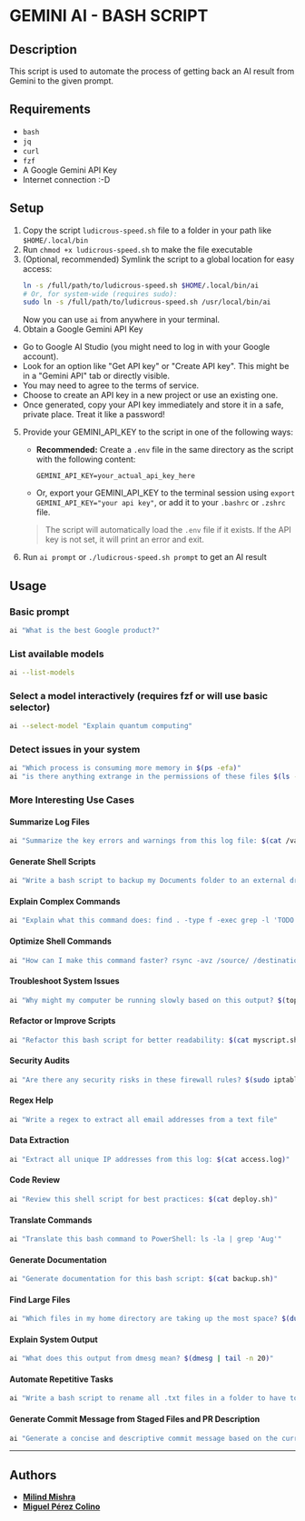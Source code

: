 # GEMINI AI - BASH SCRIPT

## Description

This script is used to automate the process of getting back an AI result from Gemini to the given prompt.

## Requirements

- `bash`
- `jq`
- `curl`
- `fzf`
- A Google Gemini API Key
- Internet connection :-D

## Setup

1. Copy the script `ludicrous-speed.sh` file to a folder in your path like `$HOME/.local/bin`
2. Run `chmod +x ludicrous-speed.sh` to make the file executable
3. (Optional, recommended) Symlink the script to a global location for easy access:
   ```bash
   ln -s /full/path/to/ludicrous-speed.sh $HOME/.local/bin/ai
   # Or, for system-wide (requires sudo):
   sudo ln -s /full/path/to/ludicrous-speed.sh /usr/local/bin/ai
   ```
   Now you can use `ai` from anywhere in your terminal.
4. Obtain a Google Gemini API Key

- Go to Google AI Studio (you might need to log in with your Google account).
- Look for an option like "Get API key" or "Create API key". This might be in a "Gemini API" tab or directly visible.
- You may need to agree to the terms of service.
- Choose to create an API key in a new project or use an existing one.
- Once generated, copy your API key immediately and store it in a safe, private place. Treat it like a password!

5. Provide your GEMINI_API_KEY to the script in one of the following ways:

   - **Recommended:** Create a `.env` file in the same directory as the script with the following content:
     ```env
     GEMINI_API_KEY=your_actual_api_key_here
     ```
   - Or, export your GEMINI_API_KEY to the terminal session using `export GEMINI_API_KEY="your api key"`, or add it to your `.bashrc` or `.zshrc` file.

   > The script will automatically load the `.env` file if it exists. If the API key is not set, it will print an error and exit.

6. Run `ai prompt` or `./ludicrous-speed.sh prompt` to get an AI result

## Usage

### Basic prompt

```bash
ai "What is the best Google product?"
```

### List available models

```bash
ai --list-models
```

### Select a model interactively (requires fzf or will use basic selector)

```bash
ai --select-model "Explain quantum computing"
```

### Detect issues in your system

```bash
ai "Which process is consuming more memory in $(ps -efa)"
ai "is there anything extrange in the permissions of these files $(ls -lrt /usr/bin/ /etc/)"
```

### More Interesting Use Cases

#### Summarize Log Files

```bash
ai "Summarize the key errors and warnings from this log file: $(cat /var/log/syslog)"
```

#### Generate Shell Scripts

```bash
ai "Write a bash script to backup my Documents folder to an external drive"
```

#### Explain Complex Commands

```bash
ai "Explain what this command does: find . -type f -exec grep -l 'TODO' {} +"
```

#### Optimize Shell Commands

```bash
ai "How can I make this command faster? rsync -avz /source/ /destination/"
```

#### Troubleshoot System Issues

```bash
ai "Why might my computer be running slowly based on this output? $(top -l 1)"
```

#### Refactor or Improve Scripts

```bash
ai "Refactor this bash script for better readability: $(cat myscript.sh)"
```

#### Security Audits

```bash
ai "Are there any security risks in these firewall rules? $(sudo iptables -L)"
```

#### Regex Help

```bash
ai "Write a regex to extract all email addresses from a text file"
```

#### Data Extraction

```bash
ai "Extract all unique IP addresses from this log: $(cat access.log)"
```

#### Code Review

```bash
ai "Review this shell script for best practices: $(cat deploy.sh)"
```

#### Translate Commands

```bash
ai "Translate this bash command to PowerShell: ls -la | grep 'Aug'"
```

#### Generate Documentation

```bash
ai "Generate documentation for this bash script: $(cat backup.sh)"
```

#### Find Large Files

```bash
ai "Which files in my home directory are taking up the most space? $(du -ah ~ | sort -rh | head -n 20)"
```

#### Explain System Output

```bash
ai "What does this output from dmesg mean? $(dmesg | tail -n 20)"
```

#### Automate Repetitive Tasks

```bash
ai "Write a bash script to rename all .txt files in a folder to have today's date as a prefix"
```

#### Generate Commit Message from Staged Files and PR Description

```bash
ai "Generate a concise and descriptive commit message based on the current staged changes and this PR description for the same. Here are the staged changes: $(git diff --cached)"
```

---

## Authors

- [**Milind Mishra**](https://x.com/milindstwt)
- [**Miguel Pérez Colino**](https://x.com/mmmmmmpc)
